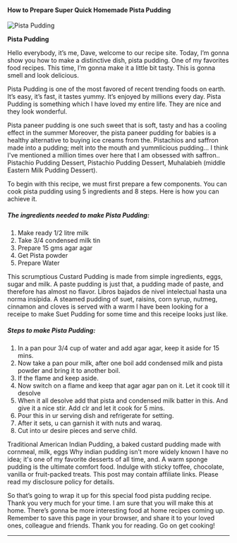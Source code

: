            

#### How to Prepare Super Quick Homemade Pista Pudding

![Pista Pudding](https://img-global.cpcdn.com/recipes/02194dce88dab8ce/751x532cq70/pista-pudding-recipe-main-photo.jpg)

**Pista Pudding**

Hello everybody, it’s me, Dave, welcome to our recipe site. Today, I’m gonna show you how to make a distinctive dish, pista pudding. One of my favorites food recipes. This time, I’m gonna make it a little bit tasty. This is gonna smell and look delicious.

Pista Pudding is one of the most favored of recent trending foods on earth. It’s easy, it’s fast, it tastes yummy. It’s enjoyed by millions every day. Pista Pudding is something which I have loved my entire life. They are nice and they look wonderful.

Pista paneer pudding is one such sweet that is soft, tasty and has a cooling effect in the summer Moreover, the pista paneer pudding for babies is a healthy alternative to buying ice creams from the. Pistachios and saffron made into a pudding; melt into the mouth and yummlicious pudding… I think I've mentioned a million times over here that I am obsessed with saffron.. Pistachio Pudding Dessert, Pistachio Pudding Dessert, Muhalabieh (middle Eastern Milk Pudding Dessert).

To begin with this recipe, we must first prepare a few components. You can cook pista pudding using 5 ingredients and 8 steps. Here is how you can achieve it.

##### The ingredients needed to make Pista Pudding:

1.  Make ready 1/2 litre milk
2.  Take 3/4 condensed milk tin
3.  Prepare 15 gms agar agar
4.  Get Pista powder
5.  Prepare Water

This scrumptious Custard Pudding is made from simple ingredients, eggs, sugar and milk. A paste pudding is just that, a pudding made of paste, and therefore has almost no flavor. Libros bajados de nivel intelectual hasta una norma insípida. A steamed pudding of suet, raisins, corn syrup, nutmeg, cinnamon and cloves is served with a warm I have been looking for a receipe to make Suet Pudding for some time and this receipe looks just like.

##### Steps to make Pista Pudding:

1.  In a pan pour 3/4 cup of water and add agar agar, keep it aside for 15 mins.
2.  Now take a pan pour milk, after one boil add condensed milk and pista powder and bring it to another boil.
3.  If the flame and keep aside.
4.  Now switch on a flame and keep that agar agar pan on it. Let it cook till it desolve
5.  When it all desolve add that pista and condensed milk batter in this. And give it a nice stir. Add clr and let it cook for 5 mins.
6.  Pour this in ur serving dish and refrigerate for setting.
7.  After it sets, u can garnish it with nuts and waraq.
8.  Cut into ur desire pieces and serve child.

Traditional American Indian Pudding, a baked custard pudding made with cornmeal, milk, eggs Why indian pudding isn't more widely known I have no idea; it's one of my favorite desserts of all time, and. A warm sponge pudding is the ultimate comfort food. Indulge with sticky toffee, chocolate, vanilla or fruit-packed treats. This post may contain affiliate links. Please read my disclosure policy for details.

So that’s going to wrap it up for this special food pista pudding recipe. Thank you very much for your time. I am sure that you will make this at home. There’s gonna be more interesting food at home recipes coming up. Remember to save this page in your browser, and share it to your loved ones, colleague and friends. Thank you for reading. Go on get cooking!

* * *